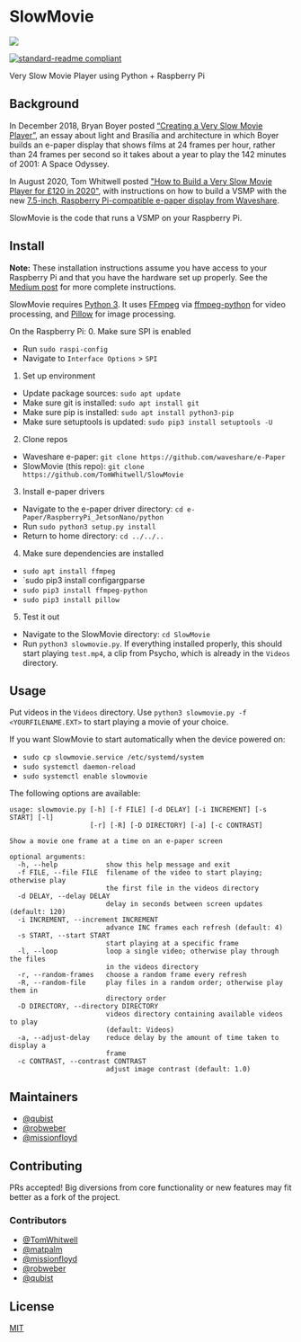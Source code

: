 # SlowMovie

![](Extras/img.jpg)

[![standard-readme compliant](https://img.shields.io/badge/readme%20style-standard-brightgreen.svg?style=flat-square)](https://github.com/RichardLitt/standard-readme)

Very Slow Movie Player using Python + Raspberry Pi

## Background

In December 2018, Bryan Boyer posted [“Creating a Very Slow Movie Player”](https://medium.com/s/story/very-slow-movie-player-499f76c48b62), an essay about light and Brasília and architecture in which Boyer builds an e-paper display that shows films at 24 frames per hour, rather than 24 frames per second so it takes about a year to play the 142 minutes of 2001: A Space Odyssey.

In August 2020, Tom Whitwell posted ["How to Build a Very Slow Movie Player for £120 in 2020"](https://debugger.medium.com/how-to-build-a-very-slow-movie-player-in-2020-c5745052e4e4), with instructions on how to build a VSMP with the new [7.5-inch, Raspberry Pi-compatible e-paper display from Waveshare](https://www.waveshare.com/product/displays/e-paper/epaper-1/7.5inch-e-paper-hat.htm).

SlowMovie is the code that runs a VSMP on your Raspberry Pi.

## Install

**Note:** These installation instructions assume you have access to your Raspberry Pi and that you have the hardware set up properly. See the [Medium post](https://debugger.medium.com/how-to-build-a-very-slow-movie-player-in-2020-c5745052e4e4) for more complete instructions.

SlowMovie requires [Python 3](https://www.python.org). It uses [FFmpeg](https://ffmpeg.org) via [ffmpeg-python](https://pypi.org/project/ffmpeg-python) for video processing, and [Pillow](https://python-pillow.org) for image processing.

On the Raspberry Pi:
0. Make sure SPI is enabled
  * Run `sudo raspi-config`
  * Navigate to `Interface Options` > `SPI`
1. Set up environment
  * Update package sources: `sudo apt update`
  * Make sure git is installed: `sudo apt install git`
  * Make sure pip is installed: `sudo apt install python3-pip`
  * Make sure setuptools is updated: `sudo pip3 install setuptools -U`
2. Clone repos
  * Waveshare e-paper: `git clone https://github.com/waveshare/e-Paper`
  * SlowMovie (this repo): `git clone https://github.com/TomWhitwell/SlowMovie`
3. Install e-paper drivers
  * Navigate to the e-paper driver directory: `cd e-Paper/RaspberryPi_JetsonNano/python`
  * Run `sudo python3 setup.py install`
  * Return to home directory: `cd ../../..`
4. Make sure dependencies are installed
  * `sudo apt install ffmpeg`
  * `sudo pip3 install configargparse
  * `sudo pip3 install ffmpeg-python`
  * `sudo pip3 install pillow`
5. Test it out
  * Navigate to the SlowMovie directory: `cd SlowMovie`
  * Run `python3 slowmovie.py`. If everything installed properly, this should start playing `test.mp4`, a clip from Psycho, which is already in the `Videos` directory.

## Usage

Put videos in the `Videos` directory. Use `python3 slowmovie.py -f <YOURFILENAME.EXT>` to start playing a movie of your choice.

If you want SlowMovie to start automatically when the device powered on:
* `sudo cp slowmovie.service /etc/systemd/system`
* `sudo systemctl daemon-reload`
* `sudo systemctl enable slowmovie`



The following options are available:

```
usage: slowmovie.py [-h] [-f FILE] [-d DELAY] [-i INCREMENT] [-s START] [-l]
                    [-r] [-R] [-D DIRECTORY] [-a] [-c CONTRAST]

Show a movie one frame at a time on an e-paper screen

optional arguments:
  -h, --help            show this help message and exit
  -f FILE, --file FILE  filename of the video to start playing; otherwise play
                        the first file in the videos directory
  -d DELAY, --delay DELAY
                        delay in seconds between screen updates (default: 120)
  -i INCREMENT, --increment INCREMENT
                        advance INC frames each refresh (default: 4)
  -s START, --start START
                        start playing at a specific frame
  -l, --loop            loop a single video; otherwise play through the files
                        in the videos directory
  -r, --random-frames   choose a random frame every refresh
  -R, --random-file     play files in a random order; otherwise play them in
                        directory order
  -D DIRECTORY, --directory DIRECTORY
                        videos directory containing available videos to play
                        (default: Videos)
  -a, --adjust-delay    reduce delay by the amount of time taken to display a
                        frame
  -c CONTRAST, --contrast CONTRAST
                        adjust image contrast (default: 1.0)
```

## Maintainers

* [@qubist](https://github.com/qubist)
* [@robweber](https://github.com/robweber)
* [@missionfloyd](https://github.com/missionfloyd)

## Contributing

PRs accepted! Big diversions from core functionality or new features may fit better as a fork of the project.

### Contributors

* [@TomWhitwell](https://github.com/TomWhitwell)
* [@matpalm](https://github.com/matpalm)
* [@missionfloyd](https://github.com/missionfloyd)
* [@robweber](https://github.com/robweber)
* [@qubist](https://github.com/qubist)

## License

[MIT](/LICENSE)

